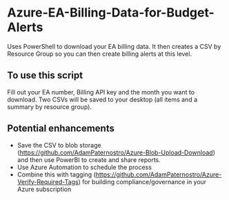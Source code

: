 # Azure-EA-Billing-Data-for-Budget-Alerts
Uses PowerShell to download your EA billing data.  It then creates a CSV by Resource Group so you can then create billing alerts at this level.

## To use this script
Fill out your EA number, Billing API key and the month you want to download.  Two CSVs will be saved to your desktop (all items and a summary by resource group).

## Potential enhancements
* Save the CSV to blob storage (https://github.com/AdamPaternostro/Azure-Blob-Upload-Download) and then use PowerBI to create and share reports.
* Use Azure Automation to schedule the process
* Combine this with tagging (https://github.com/AdamPaternostro/Azure-Verify-Required-Tags) for building compliance/governance in your Azure subscription



